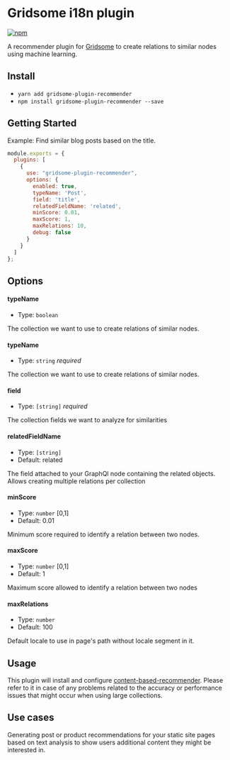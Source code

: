 #  Gridsome i18n plugin

[![npm](https://img.shields.io/npm/v/gridsome-plugin-recommender.svg)](https://www.npmjs.com/package/gridsome-plugin-recommender)

A recommender plugin for [Gridsome](https://gridsome.org/) to create relations to similar nodes using machine learning.

## Install

- `yarn add gridsome-plugin-recommender`
- `npm install gridsome-plugin-recommender --save`

## Getting Started

Example: Find similar blog posts based on the title.

```js
module.exports = {
  plugins: [
    {
      use: "gridsome-plugin-recommender",
      options: {
        enabled: true,
        typeName: 'Post',
        field: 'title',
        relatedFieldName: 'related',
        minScore: 0.01,
        maxScore: 1,
        maxRelations: 10,
        debug: false
      }
    }
  ]
};
```

## Options

#### typeName

- Type: `boolean`

The collection we want to use to create relations of similar nodes.

#### typeName

- Type: `string` _required_

The collection we want to use to create relations of similar nodes.

#### field

- Type: `[string]` _required_

The collection fields we want to analyze for similarities


#### relatedFieldName

- Type: `[string]`
- Default: related

The field attached to your GraphQl node containing the related objects.
Allows creating multiple relations per collection

#### minScore

- Type: `number` [0,1]
- Default: 0.01

Minimum score required to identify a relation between two nodes.


#### maxScore

- Type: `number` [0,1]
- Default: 1

Maximum score allowed to identify a relation between two nodes

#### maxRelations

- Type: `number`
- Default: 100

Default locale to use in page's path without locale segment in it.

## Usage

This plugin will install and configure [content-based-recommender](https://github.com/stanleyfok/content-based-recommender).
Please refer to it in case of any problems related to the accuracy or performance issues that might occur when using
large collections. 

## Use cases

Generating post or product recommendations for your static site pages based on text analysis to show users
additional content they might be interested in. 
